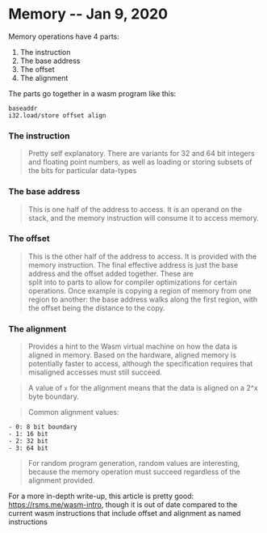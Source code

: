 # Memory -- Jan 9, 2020

Memory operations have 4 parts:

1. The instruction
2. The base address
3. The offset
4. The alignment



The parts go together in a wasm program like this:

	baseaddr
	i32.load/store offset align




### The instruction

> Pretty self explanatory. There are variants for 32 and 64 bit integers and floating 
  point numbers, as well as loading or storing subsets of the bits for particular data-types


### The base address

> This is one half of the address to access. It is an operand on the stack, and the
  memory instruction will consume it to access memory.


### The offset

> This is the other half of the address to access. It is provided with the memory instruction.
  The final effective address is just the base address and the offset added together. These are  
  split into to parts to allow for compiler optimizations for certain operations. Once example 
  is copying a region of memory from one region to another: the base address walks along the 
  first region, with the offset being the distance to the copy.


### The alignment

> Provides a hint to the Wasm virtual machine on how the data is aligned in memory. Based on the 
  hardware, aligned memory is potentially faster to access, although the specification requires 
  that misaligned accesses must still succeed.

> A value of `x` for the alignment means that the data is aligned on a 2^x byte boundary.

> Common alignment values:

	- 0: 8 bit boundary
	- 1: 16 bit
	- 2: 32 bit
	- 3: 64 bit

> For random program generation, random values are interesting, because the memory operation 
  must succeed regardless of the alignment provided.

For a more in-depth write-up, this article is pretty good: https://rsms.me/wasm-intro, though
it is out of date compared to the current wasm instructions that include offset and alignment
as named instructions







